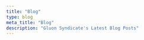 ```yaml
---
title: "Blog"
type: blog
meta_title: "Blog"
description: "Gluon Syndicate's Latest Blog Posts"
---
```

